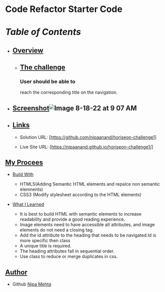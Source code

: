 # Code Refactor Starter Code 

# *Table of Contents*
- ## [Overview](#overview)
            
    - ## [The challenge](#thechallenge)
        ### User should be able to
        reach the corresponding title on the navigation.

- ## [Screenshot](#screenshot)![Image 8-18-22 at 9 07 AM](https://user-images.githubusercontent.com/105323937/185409026-bba62b5a-f538-4b68-990e-a3cca562c5c0.jpg)

- ## [Links](#links)
    - Solution URL:
    [https://github.com/nipaanand/horiseon-challenge1]

    - Live Site URL:
    [https://nipaanand.github.io/horiseon-challenge1/]

## [My Procees](#myprocess)
- [Build With](#buildwith)

    -  HTML5(Adding Semantic HTML elements  and repalce non semantic elemnents)
    -  CSS3 (Modify stylesheet according to the HTML elements)

- [What I Learned](#whatleaned)

    - It is best to build HTML with semantic elements to increase readability and provide a good reading experience.
    - Image elements need to have accessible alt attributes, and image elements do not need a closing tag.
    - Add the id attribute to the heading that needs to be navigated.Id is more specific then class
    - A unique title is required.
    - The heading attributes fall in sequential order.
    - Use class to reduce or merge duplicates in css.

## [Author](#author)
- Github [Nipa Mehta](https://www.github.com/nipaanand)